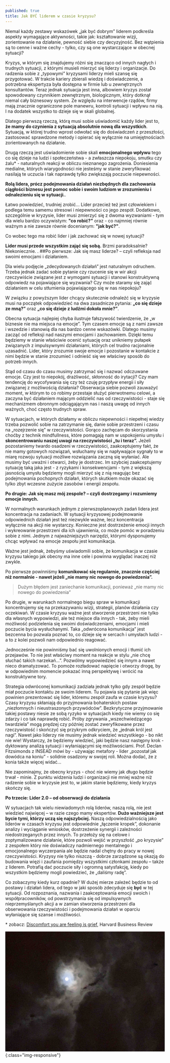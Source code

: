 ```yaml
---
published: true
title: Jak BYĆ liderem w czasie kryzysu?
---
```



Niemal każdy zestawy wskazówek „jak być dobrym” liderem podkreśla aspekty wymagające aktywności, takie jak: kształtowanie wizji, zorientowanie na działanie, pewność siebie czy decyzyjność.
Bez wątpienia są to cenne i ważne cechy - tylko, czy są one wystarczające w obecnej sytuacji? 

Kryzys, w którym się znajdujemy różni się znacząco od innych nagłych i trudnych sytuacji, z którymi musieli mierzyć się liderzy i organizacje. Do radzenia sobie z „typowymi” kryzysami liderzy mieli szansę się przygotować. W trakcie kariery zbierali wiedzę i doświadczenie, a potrzebna ekspertyza była dostępna w firmie lub u zewnętrznych konsultantów. Teraz jednak sytuacja jest inna, albowiem kryzys został spowodowany czynnikiem  zewnętrznym, biologicznym, który dotknął niemal cały biznesowy system. Ze względu na interwencje rządów, firmy mają znacznie ograniczone pole manewru, kontroli sytuacji i wpływu na nią. I na dodatek wszystko to dzieje się w skali globalnej.

Dlatego pierwszą rzeczą, którą musi sobie uświadomić każdy lider jest to, **że mamy do czynienia z sytuacją absolutnie nową dla wszystkich**. Sytuacją, w której trudno wprost odwołać się do doświadczeń z przeszłości, zastosować sprawdzone metody i opierać się wyłącznie na umiejętnościach zorientowanych na działanie.

Drugą rzeczą jest uświadomienie sobie skali **emocjonalnego wpływu** tego co się dzieje na ludzi i społeczeństwa - a zwłaszcza niepokoju, smutku czy żalu\* - naturalnych reakcji w obliczu nieznanego zagrożenia. Doniesienia medialne, których wiarygodności nie jesteśmy w stanie zweryfikować nasilają te uczucia i tak naprawdę tylko zwiększają poczucie niepewności.

**Rolą lidera, prócz podejmowania działań niezbędnych dla zachowania ciągłości biznesu jest pomoc sobie i swoim ludziom w zrozumieniu i odnalezieniu się w sytuacji.**.

Łatwo powiedzieć, trudniej zrobić… 
Lider przecież też jest człowiekiem i podlega temu samemu stresowi i niepewności co jego zespół.
Dodatkowo, szczególnie w kryzysie, lider musi zmierzyć się z dwoma wyzwaniami - tym dla wielu bardzo oczywistym: **"co robić?"** oraz - co najmniej równie ważnym a nie zawsze równie docenianym: **"jak być?"**.

Co wobec tego ma robić lider i jak zachować się w nowej sytuacji?

**Lider musi przede wszystkim zająć się sobą.** Brzmi paradoksalnie? Niekoniecznie.
.
##Po pierwsze: Jak się masz liderze? – czyli refleksja nad swoimi emocjami i działaniem.

Dla wielu podjęcie „zdecydowanych działań” jest naturalnym odruchem. Trzeba jednak zadać sobie pytanie czy rzucenie się w wir akcji rzeczywiście związane jest z wymogami sytuacji i stanowi konstruktywną odpowiedz na pojawiające się wyzwania? Czy może staramy się zająć działaniem w celu stłumienia pojawiającego się w nas niepokoju?

W związku z powyższym lider chcący skutecznie odnaleźć się w kryzysie musi na początek odpowiedzieć na dwa zasadnicze pytania: **„co się dzieje ze mną?”** oraz **„co się dzieje z ludźmi dokoła mnie?”**.

Obecna sytuacja najlepiej chyba ilustruje fałszywość twierdzenie, że „w biznesie nie ma miejsca na emocje”. Tym czasem emocje są z nami zawsze i wszedzie i stanowią dla nas bardzo cenne wskazówki.
Dlatego musimy zacząć od refleksji nad naszymi emocjami i zachowaniem. Dzięki temu będziemy w stanie właściwie ocenić sytuację oraz unikniemy pułapek związanych z impulsywnymi działaniami, których cel trudno racjonalnie uzasadnić.
Lider, który zrozumie swoje emocje i pozostanie w kontakcie z nimi będzie w stanie zrozumieć i odnieść się we właściwy sposób do potrzeb innych.

Stąd od czasu do czasu musimy zatrzymać się i nazwać odczuwane emocje. Czy jest to niepokój, drażliwość, skłonność do irytacji? Czy mam tendencję do wycofywania się czy też czuję przypływ energii i siły związanej z możliwością działania?
Obserwacja siebie pozwoli zauważyć moment, w którym to co robimy przestaje służyć pierwotnemu celowi, a zaczyna być działaniem mającym oddzielić nas od rzeczywistości - staje się mechanizmem obronnym odciągającym nas i naszą uwagę od innych ważnych, choć często trudnych spraw.

W sytuacjach, w których działamy w obliczu niepewności i niepełnej wiedzy trzeba pozwolić sobie na zatrzymanie się, danie sobie przestrzeni i czasu na „rozejrzenie się” w rzeczywistości. 
Gorąco zachęcam do skorzystania choćby z technik mindfullness, które pomagają nam w uspokojeniu umysłu i **skoncentrowaniu naszej uwagi na rzeczywistości „tu i teraz”.** Jeżeli pozostaniemy twardo osadzeni w rzeczywistości, zaakceptujemy fakt, że nie mamy gotowych rozwiązań, wsłuchamy się w napływające sygnały to w miarę rozwoju sytuacji możliwe rozwiązania zaczną się wyłaniać. Ale musimy być uważni i otwarci, żeby je dostrzec.
Im szybciej zaakceptujemy sytuację taką jaka jest - z ryzykami i konsekwencjami - tym z większą jasnością umysłu będziemy mogli mierzyć się z nią reagując bez podejmowania pochopnych działań, których skutkiem może okazać się tylko zbyt wczesne zużycie zasobów i energii zespołu.

**Po drugie: Jak się masz mój zespole?  – czyli dostrzegamy i rozumiemy emocje innych.**

W normalnych warunkach jednym z pierwszoplanowych zadań lidera jest koncentracja na zadaniach. W sytuacji kryzysowej podejmowanie odpowiednich działań jest też niezwykle ważne, lecz koncentracja wyłącznie na akcji nie wystarczy. Konieczne jest dostrzeżenie emocji innych i wykreowanie przestrzeni dla ich ujawnienia, co może pomóc w poradzeniu sobie z nimi. Jednym z najważniejszych narzędzi, którymi dysponujemy chcąc wpływać na emocje zespołu jest komunikacja.

Ważne jest jednak, żebyśmy uświadomili sobie, że komunikacja w czasie kryzysu takiego jak obecny ma inne cele i powinna wyglądać inaczej niż zwykle.

Po pierwsze powinniśmy **komunikować się regularnie, znacznie częściej niż normalnie - nawet jeżeli „nie mamy nic nowego do powiedzenia”.**

>Dużym błędem jest zaniechanie komunikacji, ponieważ „nie mamy nic nowego do powiedzenia”

Po drugie, w warunkach normalnego biegu spraw w komunikacji koncentrujemy się na przekazywaniu wizji, strategii, planów działania czy oczekiwań. W czasie kryzysu ważne jest stworzenie  przestrzeni nie tylko dla własnych  wypowiedzi, ale też miejsce dla innych - tak, żeby mieli możliwość podzielenia się swoimi doświadczeniami, emocjami i mieli poczucie bycia wysłuchanymi.
Taka „odwrócona komunikacja” jest bezcenna bo pozwala poznać to, co dzieje się w sercach i umysłach ludzi - a to z kolei pozwoli nam odpowiednio reagować.

Jednocześnie nie powinniśmy bać się uwolnionych emocji i tłumić ich przejawów.
To nie jest właściwy moment na reakcje w stylu „nie chcę słuchać takich narzekań…”. Pozwólmy wypowiedzieć się innym a nawet nieco dramatyzować. To pomoże rozładować napięcie i otworzy drogę, by w odpowiednim momencie pokazać inną perspektywę i wrócić na konstruktywne tory.

Strategia odwróconej komunikacji zadziała jednak tylko gdy zespół będzie miał poczucie kontaktu ze swoim liderem. Tu pojawia się pytanie jak więc powinien prezentować się lider, któremu zespół zaufa w czasie kryzysu? 
Czasy kryzysu skłaniają do przyjmowania bohaterskich postaw „niezłomnych i nieustraszonych przywódców”. Bezkrytyczne przyjmowanie takiej postawy niesie ze sobą ryzyko w sytuacjach kiedy nie wiemy co się zdarzy i co tak naprawdę robić. Próby zgrywania „wszechwiedzącego twardziela” mogą prędzej czy później zostać zweryfikowane przez rzeczywistość i skończyć się przykrym odkryciem, że „jednak król jest nagi”.
Nawet jako liderzy nie musimy jednak wiedzieć wszystkiego - bo nikt nie wie! Wystarczy, że będziemy wiedzieć, jaki będzie nasz następny krok - dyktowany analizą sytuacji i wyłaniającymi się możliwościami.
Prof. Declan Fitzsimonds z INSEAD mówi by - używając metafory - lider „pozostał jak dowódca na koniu” - solidnie osadzony w swojej roli. Można dodać, że z konia także  więcej widać…

Nie zapominajmy, że obecny kryzys - choć nie wiemy jak długo będzie trwał - minie. Z punktu widzenia ludzi i organizacji nie mniej ważne niż radzenie sobie w kryzysie jest to, w jakim stanie będziemy, kiedy kryzys skończy się.

**Po trzecie: Lider 2.0 – od obserwacji do działania**

W sytuacjach tak wielu niewiadomych rolą liderów, naszą rolą, nie jest wiedzieć najwięcej – w razie czego mamy ekspertów. **Dużo ważniejsze jest bycie tymi, którzy uczą się najszybciej.** Naszą odpowiedzialnością jako liderów w czasach kryzysu jest odpowiednie „łączenie kropek”, dokonanie analizy i wyciąganie wniosków, dostrzeżenie synergii i zależności niedostrzeganych przez innych. To przełoży się na celowe i zoptymalizowane działanie, które pozwoli wejść w przyszłość „po kryzysie” z zespołem który nie doświadczy nadmiernego mentalnego i emocjonalnego wyczerpania ale będzie nadal chętny do pracy w nowej rzeczywistości. Kryzysy nie tylko niszczą - dobrze zarządzone są okazją do budowania więzi i zaufania pomiędzy wszystkimi członkami zespołu – także z liderem. Potrafią dać poczucie siły i ogromną satysfakcję, kiedy po wszystkim będziemy mogli powiedzieć, że „daliśmy radę”. 

Co zobaczymy kiedy kurz opadnie? W dużej mierze zależeć będzie to od postawy i działań lidera, od tego w jaki sposób zdecyduje się **być** w tej sytuacji. Od rozpoznania, nazwania i zaakceptowania emocji swoich i współpracowników, od powstrzymania się od impulsywnych nieprzemyślanych akcji a w zamian stworzenia przestrzeni dla obserwowania rzeczywistości i podejmowania działań w oparciu wyłaniające się szanse i możliwości.


\*  zobacz: [Discomfort you are feeling is grief](https://hbr.org/2020/03/that-discomfort-youre-feeling-is-grief?autocomplete=true), Harvard Business Review

![moon](/assets/images/moon.jpg){:class="img-responsive"}
